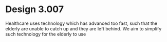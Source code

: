 # Design 3.007
Healthcare uses technology which has advanced too fast, such that the elderly are unable to catch up and they are left behind. We aim to simplify such technology for the elderly to use
